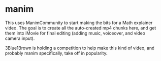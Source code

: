 manim
=======

This uses ManimCommunity to start making the bits for a Math explainer video.
The goal is to create all the auto-created mp4 chunks here, and get them into iMovie
for final editing (adding music, voiceover, and video camera input).

3Blue1Brown is holding a competition to help make this kind of video, and probably manim specifically, take off in popularity.
